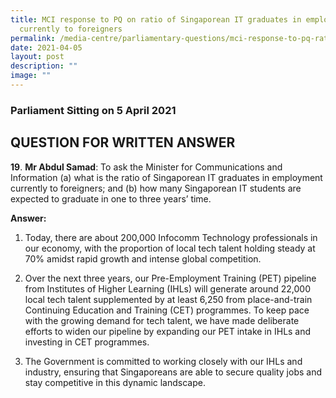 ```yaml
---
title: MCI response to PQ on ratio of Singaporean IT graduates in employment
  currently to foreigners
permalink: /media-centre/parliamentary-questions/mci-response-to-pq-ratio-sg-it-grads-to-foreigners/
date: 2021-04-05
layout: post
description: ""
image: ""
---
```

### Parliament Sitting on 5 April 2021

QUESTION FOR WRITTEN ANSWER
---------------------------

**19**. **Mr Abdul Samad**: To ask the Minister for Communications and Information (a) what is the ratio of Singaporean IT graduates in employment currently to foreigners; and (b) how many Singaporean IT students are expected to graduate in one to three years’ time.

**Answer:**

1. Today, there are about 200,000 Infocomm Technology professionals in our economy, with the proportion of local tech talent holding steady at 70% amidst rapid growth and intense global competition.   
  
2. Over the next three years, our Pre-Employment Training (PET) pipeline from Institutes of Higher Learning (IHLs) will generate around 22,000 local tech talent supplemented by at least 6,250 from place-and-train Continuing Education and Training (CET) programmes. To keep pace with the growing demand for tech talent, we have made deliberate efforts to widen our pipeline by expanding our PET intake in IHLs and investing in CET programmes. 

3. The Government is committed to working closely with our IHLs and industry, ensuring that Singaporeans are able to secure quality jobs and stay competitive in this dynamic landscape.